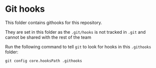 # Git hooks

This folder contains githooks for this repository.

They are set in this folder as the `.git/hooks` is not tracked in `.git` 
and cannot be shared with the rest of the team

Run the following command to tell `git` to look for hooks in this `.githooks` folder:

```shell
git config core.hooksPath .githooks
```
